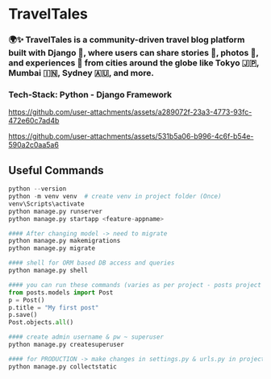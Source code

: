 # TravelTales

### 🌍✨ TravelTales is a community-driven travel blog platform built with Django 🐍, where users can share stories 📝, photos 📸, and experiences 🌆 from cities around the globe like Tokyo 🇯🇵, Mumbai 🇮🇳, Sydney 🇦🇺, and more.

### Tech-Stack: Python - Django Framework

https://github.com/user-attachments/assets/a289072f-23a3-4773-93fc-472e60c7ad4b

https://github.com/user-attachments/assets/531b5a06-b996-4c6f-b54e-590a2c0aa5a6

## Useful Commands
```python
python --version
python -m venv venv  # create venv in project folder (Once) 
venv\Scripts\activate
python manage.py runserver
python manage.py startapp <feature-appname>

#### After changing model -> need to migrate
python manage.py makemigrations
python manage.py migrate

#### shell for ORM based DB access and queries
python manage.py shell

#### you can run these commands (varies as per project - posts project below)
from posts.models import Post
p = Post()
p.title = "My first post"
p.save()
Post.objects.all()

#### create admin username & pw ~ superuser 
python manage.py createsuperuser

#### for PRODUCTION -> make changes in settings.py & urls.py in project folder
python manage.py collectstatic
```






